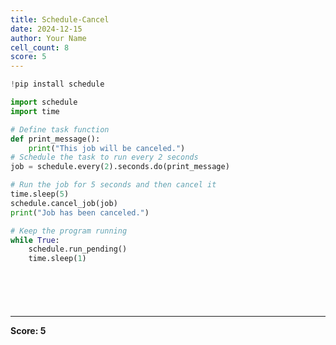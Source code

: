 ```yaml
---
title: Schedule-Cancel
date: 2024-12-15
author: Your Name
cell_count: 8
score: 5
---
```


```python
!pip install schedule

```


```python
import schedule
import time


```


```python
# Define task function
def print_message():
    print("This job will be canceled.")
# Schedule the task to run every 2 seconds
job = schedule.every(2).seconds.do(print_message)

# Run the job for 5 seconds and then cancel it
time.sleep(5)
schedule.cancel_job(job)
print("Job has been canceled.")

# Keep the program running
while True:
    schedule.run_pending()
    time.sleep(1)

```


```python

```


```python


```


```python

```


```python

```


```python

```


---
**Score: 5**
